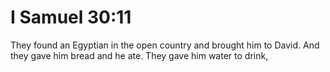 # I Samuel 30:11

They found an Egyptian in the open country and brought him to David. And they gave him bread and he ate. They gave him water to drink,
